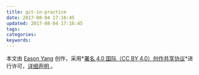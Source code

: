 ```yaml
---
title: git-in-practice
date: 2017-08-04 17:16:45
updated: 2017-08-04 17:16:45
tags:
categories:
keywords:
---
```


本文由 [Eason Yang](https://eason-yang.com) 创作，采用*[署名 4.0 国际（CC BY 4.0）创作共享协议](http://creativecommons.org/licenses/by/4.0/deed.zh)*进行许可，[详细声明 ](https://eason-yang.com/about/)。